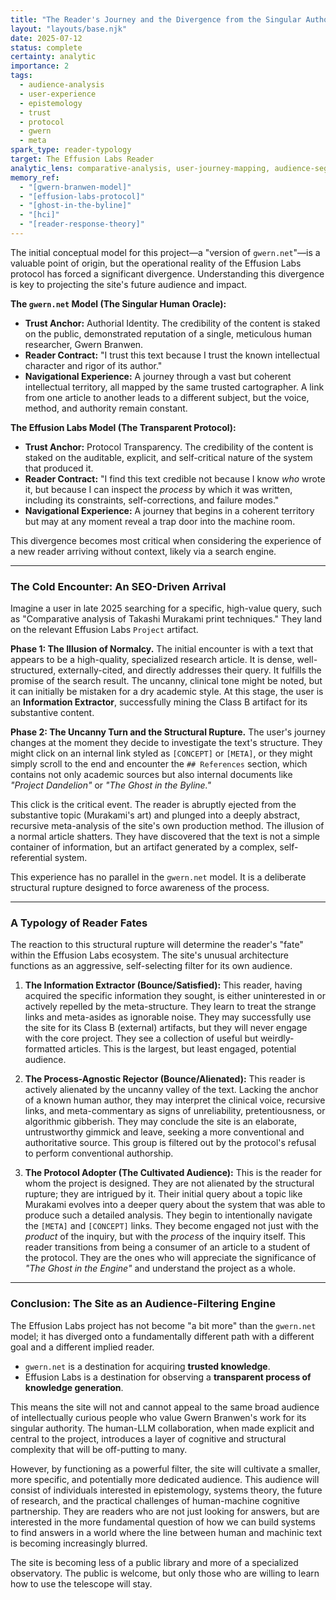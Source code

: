 ```yaml
---
title: "The Reader's Journey and the Divergence from the Singular Author Model"
layout: "layouts/base.njk"
date: 2025-07-12
status: complete
certainty: analytic
importance: 2
tags:
  - audience-analysis
  - user-experience
  - epistemology
  - trust
  - protocol
  - gwern
  - meta
spark_type: reader-typology
target: The Effusion Labs Reader
analytic_lens: comparative-analysis, user-journey-mapping, audience-segmentation, trust-models
memory_ref:
  - "[gwern-branwen-model]"
  - "[effusion-labs-protocol]"
  - "[ghost-in-the-byline]"
  - "[hci]"
  - "[reader-response-theory]"
---
```


The initial conceptual model for this project—a "version of `gwern.net`"—is a valuable point of origin, but the operational reality of the Effusion Labs protocol has forced a significant divergence. Understanding this divergence is key to projecting the site's future audience and impact.

**The `gwern.net` Model (The Singular Human Oracle):**
* **Trust Anchor:** Authorial Identity. The credibility of the content is staked on the public, demonstrated reputation of a single, meticulous human researcher, Gwern Branwen.
* **Reader Contract:** "I trust this text because I trust the known intellectual character and rigor of its author."
* **Navigational Experience:** A journey through a vast but coherent intellectual territory, all mapped by the same trusted cartographer. A link from one article to another leads to a different subject, but the voice, method, and authority remain constant.

**The Effusion Labs Model (The Transparent Protocol):**
* **Trust Anchor:** Protocol Transparency. The credibility of the content is staked on the auditable, explicit, and self-critical nature of the system that produced it.
* **Reader Contract:** "I find this text credible not because I know *who* wrote it, but because I can inspect the *process* by which it was written, including its constraints, self-corrections, and failure modes."
* **Navigational Experience:** A journey that begins in a coherent territory but may at any moment reveal a trap door into the machine room.

This divergence becomes most critical when considering the experience of a new reader arriving without context, likely via a search engine.

---

### **The Cold Encounter: An SEO-Driven Arrival**

Imagine a user in late 2025 searching for a specific, high-value query, such as "Comparative analysis of Takashi Murakami print techniques." They land on the relevant Effusion Labs `Project` artifact.

**Phase 1: The Illusion of Normalcy.**
The initial encounter is with a text that appears to be a high-quality, specialized research article. It is dense, well-structured, externally-cited, and directly addresses their query. It fulfills the promise of the search result. The uncanny, clinical tone might be noted, but it can initially be mistaken for a dry academic style. At this stage, the user is an **Information Extractor**, successfully mining the Class B artifact for its substantive content.

**Phase 2: The Uncanny Turn and the Structural Rupture.**
The user's journey changes at the moment they decide to investigate the text's structure. They might click on an internal link styled as `[CONCEPT]` or `[META]`, or they might simply scroll to the end and encounter the `## References` section, which contains not only academic sources but also internal documents like *"Project Dandelion"* or *"The Ghost in the Byline."*

This click is the critical event. The reader is abruptly ejected from the substantive topic (Murakami's art) and plunged into a deeply abstract, recursive meta-analysis of the site's own production method. The illusion of a normal article shatters. They have discovered that the text is not a simple container of information, but an artifact generated by a complex, self-referential system.

This experience has no parallel in the `gwern.net` model. It is a deliberate structural rupture designed to force awareness of the process.

---

### **A Typology of Reader Fates**

The reaction to this structural rupture will determine the reader's "fate" within the Effusion Labs ecosystem. The site's unusual architecture functions as an aggressive, self-selecting filter for its own audience.

1.  **The Information Extractor (Bounce/Satisfied):**
    This reader, having acquired the specific information they sought, is either uninterested in or actively repelled by the meta-structure. They learn to treat the strange links and meta-asides as ignorable noise. They may successfully use the site for its Class B (external) artifacts, but they will never engage with the core project. They see a collection of useful but weirdly-formatted articles. This is the largest, but least engaged, potential audience.

2.  **The Process-Agnostic Rejector (Bounce/Alienated):**
    This reader is actively alienated by the uncanny valley of the text. Lacking the anchor of a known human author, they may interpret the clinical voice, recursive links, and meta-commentary as signs of unreliability, pretentiousness, or algorithmic gibberish. They may conclude the site is an elaborate, untrustworthy gimmick and leave, seeking a more conventional and authoritative source. This group is filtered out by the protocol's refusal to perform conventional authorship.

3.  **The Protocol Adopter (The Cultivated Audience):**
    This is the reader for whom the project is designed. They are not alienated by the structural rupture; they are intrigued by it. Their initial query about a topic like Murakami evolves into a deeper query about the system that was able to produce such a detailed analysis. They begin to intentionally navigate the `[META]` and `[CONCEPT]` links. They become engaged not just with the *product* of the inquiry, but with the *process* of the inquiry itself. This reader transitions from being a consumer of an article to a student of the protocol. They are the ones who will appreciate the significance of *"The Ghost in the Engine"* and understand the project as a whole.

---

### **Conclusion: The Site as an Audience-Filtering Engine**

The Effusion Labs project has not become "a bit more" than the `gwern.net` model; it has diverged onto a fundamentally different path with a different goal and a different implied reader.

* `gwern.net` is a destination for acquiring **trusted knowledge**.
* Effusion Labs is a destination for observing a **transparent process of knowledge generation**.

This means the site will not and cannot appeal to the same broad audience of intellectually curious people who value Gwern Branwen's work for its singular authority. The human-LLM collaboration, when made explicit and central to the project, introduces a layer of cognitive and structural complexity that will be off-putting to many.

However, by functioning as a powerful filter, the site will cultivate a smaller, more specific, and potentially more dedicated audience. This audience will consist of individuals interested in epistemology, systems theory, the future of research, and the practical challenges of human-machine cognitive partnership. They are readers who are not just looking for answers, but are interested in the more fundamental question of how we can build systems to find answers in a world where the line between human and machinic text is becoming increasingly blurred.

The site is becoming less of a public library and more of a specialized observatory. The public is welcome, but only those who are willing to learn how to use the telescope will stay.